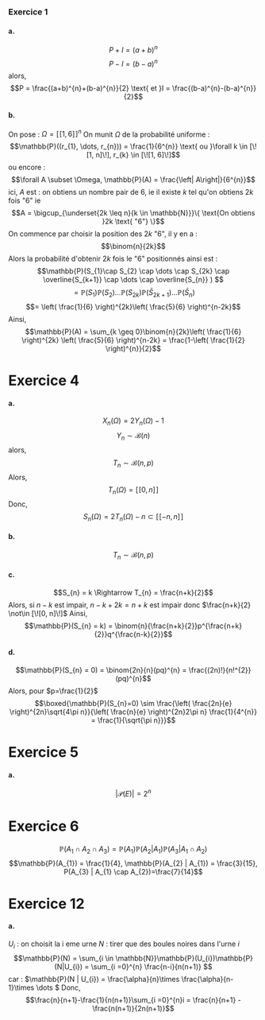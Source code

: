 ### Exercice 1
#### a.
$$P+I = (a+b)^{n}$$
$$P-I = (b-a)^{n}$$
alors, 
$$P = \frac{(a+b)^{n}+(b-a)^{n}}{2} \text{ et }I = \frac{(b-a)^{n}-(b-a)^{n}}{2}$$

#### b.
On pose : $\Omega = [\![1, 6]\!]^{n}$
On munit $\Omega$ de la probabilité uniforme : 
$$\mathbb{P}((r_{1}, \dots, r_{n})) = \frac{1}{6^{n}} \text{ ou }\forall k \in [\![1, n]\!], r_{k} \in [\![1, 6]\!]$$
ou encore : 
$$\forall A \subset \Omega, \mathbb{P}(A) = \frac{\left| A\right|}{6^{n}}$$
ici, $A$ est : on obtiens un nombre pair de $6$, ie il existe $k$ tel qu'on obtiens $2k$ fois "6"
ie 
$$A = \bigcup_{\underset{2k \leq n}{k \in \mathbb{N}}}\{ \text{On obtiens }2k \text{ "6"} \}$$
On commence par choisir la position des $2k$ "$6$", il y en a : 
$$\binom{n}{2k}$$
Alors la probabilité d'obtenir $2k$ fois le "$6$" positionnés ainsi est : 
$$\mathbb{P}(S_{1}\cap S_{2} \cap \dots \cap S_{2k} \cap \overline{S_{k+1}} \cap \dots \cap \overline{S_{n}} ) $$
$$= \mathbb{P}(S_{1})\mathbb{P}(S_{2})\dots \mathbb{P}(S_{2k})\mathbb{P}(\bar{S}_{2k+1})\dots \mathbb{P}(\bar{S}_{n})$$
$$= \left( \frac{1}{6} \right)^{2k}\left( \frac{5}{6} \right)^{n-2k}$$
Ainsi, 
$$\mathbb{P}(A) = \sum_{k \geq 0}\binom{n}{2k}\left( \frac{1}{6} \right)^{2k} \left( \frac{5}{6} \right)^{n-2k} = \frac{1-\left( \frac{1}{2} \right)^{n}}{2}$$

# Exercice 4
#### a.
$$X_{n}(\Omega) = 2Y_{n}(\Omega) -1$$
$$Y_{n} \sim \mathcal{B}(n)$$
alors, 
$$T_{n} \sim \mathcal{B}(n, p)$$
Alors, 
$$T_{n}(\Omega) = [\![0,n]\!]$$
Donc, 
$$S_{n}(\Omega) = 2T_{n}(\Omega) - n \subset [\![-n, n]\!]$$

#### b.
$$T_{n} \sim \mathcal{B}(n, p)$$

#### c.
$$S_{n} = k \Rightarrow T_{n} = \frac{n+k}{2}$$
Alors, si $n-k$ est impair, $n-k+2k=n+k$ est impair donc $\frac{n+k}{2} \not\in [\![0, n]\!]$
Ainsi, 
$$\mathbb{P}(S_{n} = k) = \binom{n}{\frac{n+k}{2}}p^{\frac{n+k}{2}}q^{\frac{n-k}{2}}$$

#### d.
$$\mathbb{P}(S_{n}  = 0) = \binom{2n}{n}(pq)^{n} = \frac{(2n)!}{n!^{2}} (pq)^{n}$$
Alors, pour $p=\frac{1}{2}$
$$\boxed{\mathbb{P}(S_{n}=0) \sim \frac{\left( \frac{2n}{e} \right)^{2n}\sqrt{4\pi n}}{\left( \frac{n}{e} \right)^{2n}2\pi n} \frac{1}{4^{n}} = \frac{1}{\sqrt{\pi n}}}$$


# Exercice 5
#### a.
$$\left| \mathcal{P}(E)\right| = 2^{n}$$





# Exercice 6
$$\mathbb{P}(A_{1} \cap A_{2} \cap A_{3}) = \mathbb{P}(A_{1})\mathbb{P}(A_{2} | A_{1}) \mathbb{P}(A_{3}| A_{1}\cap A_{2})$$
$$\mathbb{P}(A_{1}) = \frac{1}{4}, \mathbb{P}(A_{2} | A_{1}) = \frac{3}{15}, P(A_{3} | A_{1} \cap A_{2})=\frac{7}{14}$$


# Exercice 12
#### a.
$U_{i}$ : on choisit la i eme urne 
$N$ : tirer que des boules noires dans l'urne $i$
$$\mathbb{P}(N) = \sum_{i \in \mathbb{N}}\mathbb{P}(U_{i})\mathbb{P}(N|U_{i}) = \sum_{i =0}^{n} \frac{n-i}{n(n+1)} $$
car : $\mathbb{P}(N | U_{i}) = \frac{\alpha}{n}\times \frac{\alpha}{n-1}\times \dots $
Donc, 
$$\frac{n}{n+1}-\frac{1}{n(n+1)}\sum_{i =0}^{n}i = \frac{n}{n+1} - \frac{n(n+1)}{2n(n+1)}$$